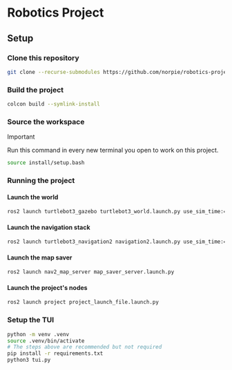 # Robotics Project

## Setup

### Clone this repository

```bash
git clone --recurse-submodules https://github.com/norpie/robotics-project
```

### Build the project

```bash
colcon build --symlink-install
```

### Source the workspace

> [!IMPORTANT]
> Run this command in every new terminal you open to work on this project.

```bash
source install/setup.bash
```

### Running the project

#### Launch the world

```bash
ros2 launch turtlebot3_gazebo turtlebot3_world.launch.py use_sim_time:=True
```

#### Launch the navigation stack

```bash
ros2 launch turtlebot3_navigation2 navigation2.launch.py use_sim_time:=True
```

#### Launch the map saver

```bash
ros2 launch nav2_map_server map_saver_server.launch.py
```

#### Launch the project's nodes

```bash
ros2 launch project project_launch_file.launch.py
```

### Setup the TUI

```bash
python -m venv .venv
source .venv/bin/activate
# The steps above are recommended but not required
pip install -r requirements.txt
python3 tui.py
```

